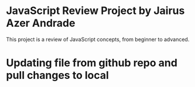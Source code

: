 # JavaScript Review Project by Jairus Azer Andrade
This project is a review of JavaScript concepts, from beginner to advanced.

# Updating file from github repo and pull changes to local
